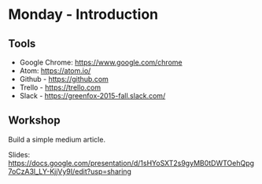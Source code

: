 # Monday - Introduction

## Tools
- Google Chrome: https://www.google.com/chrome
- Atom: https://atom.io/
- Github - https://github.com
- Trello - https://trello.com
- Slack - https://greenfox-2015-fall.slack.com/

## Workshop
Build a simple medium article.

Slides: https://docs.google.com/presentation/d/1sHYoSXT2s9gyMB0tDWTOehQpg7oCzA3l_LY-KjjVy9I/edit?usp=sharing

